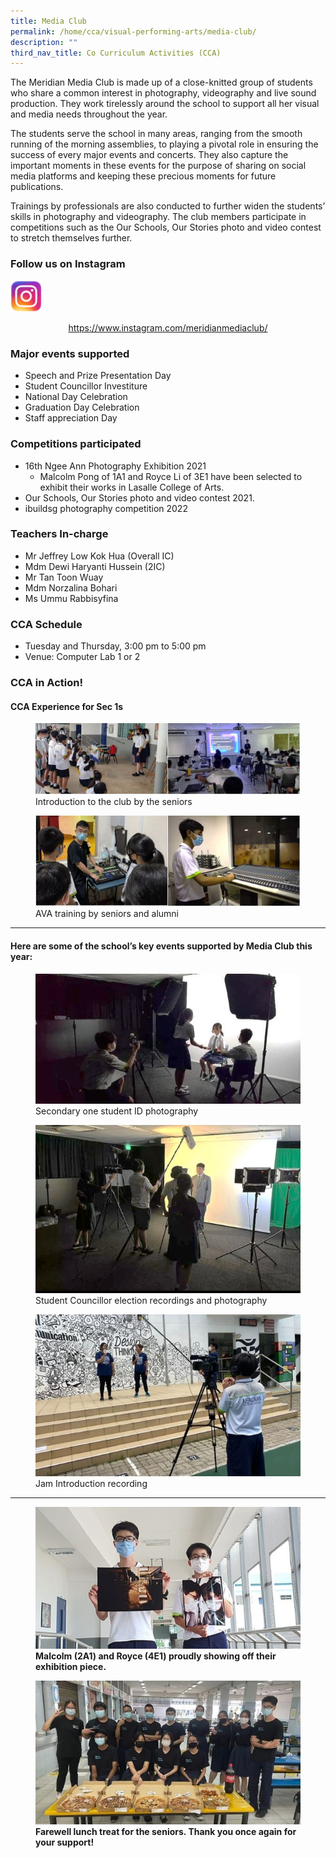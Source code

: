 ```yaml
---
title: Media Club
permalink: /home/cca/visual-performing-arts/media-club/
description: ""
third_nav_title: Co Curriculum Activities (CCA)
---
```


The Meridian Media Club is made up of a close-knitted group of students who share a common interest in photography, videography and live sound production. They work tirelessly around the school to support all her visual and media needs throughout the year.

The students serve the school in many areas, ranging from the smooth running of the morning assemblies, to playing a pivotal role in ensuring the success of every major events and concerts. They also capture the important moments in these events for the purpose of sharing on social media platforms and keeping these precious moments for future publications.

Trainings by professionals are also conducted to further widen the students’ skills in photography and videography. The club members participate in competitions such as the Our Schools, Our Stories photo and video contest to stretch themselves further.

### Follow us on Instagram

<img src="/images/instagram.png" 
     style="width:10%">

<center><a href="https://www.instagram.com/meridianmediaclub/">https://www.instagram.com/meridianmediaclub/</a></center>

### Major events supported

*   Speech and Prize Presentation Day
*   Student Councillor Investiture
*   National Day Celebration
*   Graduation Day Celebration
*   Staff appreciation Day

### Competitions participated

*   16th Ngee Ann Photography Exhibition 2021
    *   Malcolm Pong of 1A1 and Royce Li of 3E1 have been selected to exhibit their works in Lasalle College of Arts.
*   Our Schools, Our Stories photo and video contest 2021.
*   ibuildsg photography competition 2022

### Teachers In-charge

*   Mr Jeffrey Low Kok Hua (Overall IC)
*   Mdm Dewi Haryanti Hussein (2IC)
*   Mr Tan Toon Wuay
*   Mdm Norzalina Bohari
*   Ms Ummu Rabbisyfina

### CCA Schedule

*   Tuesday and Thursday, 3:00 pm to 5:00 pm
*   Venue: Computer Lab 1 or 2

### CCA in Action!

#### CCA Experience for Sec 1s

<figure>
<img src="/images/Media01.jpg">
<figcaption>Introduction to the club by the seniors</figcaption>
</figure>

<figure>
<img src="/images/Media02.jpg">
<figcaption>AVA training by seniors and alumni</figcaption>
</figure>

* * *

#### Here are some of the school’s key events supported by Media Club this year:

<figure>
<img src="/images/Media03.jpg">
<figcaption>Secondary one student ID photography</figcaption>
</figure>

<figure>
<img src="/images/Media04.jpg">
<figcaption>Student Councillor election recordings and photography</figcaption>
</figure>

<figure>
<img src="/images/Media05.jpg">
<figcaption>Jam Introduction recording</figcaption>
</figure>

* * *

<figure>
<img src="/images/Media06.jpg">
<figcaption> <strong>Malcolm (2A1) and Royce (4E1) proudly showing off their exhibition piece.</strong> </figcaption>
</figure>

<figure>
<img src="/images/Media07.jpg">
<figcaption> <strong>Farewell lunch treat for the seniors. Thank you once again for your support!</strong> </figcaption>
</figure>